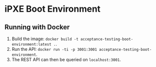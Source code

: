 # iPXE Boot Environment

## Running with Docker
1. Build the image: `docker build -t acceptance-testing-boot-environment:latest .`.
1. Run the API: `docker run -ti -p 3001:3001 acceptance-testing-boot-environment`.
1. The REST API can then be queried on `localhost:3001`.